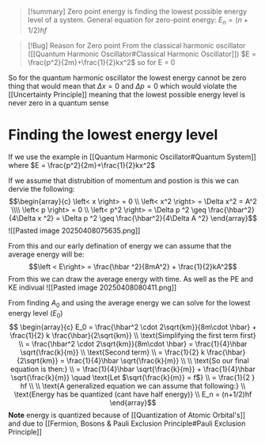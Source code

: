 
>[!summary]
Zero point energy is finding the lowest possible energy level of a system. 
General equation for zero-point energy:
$E_n = (n+1/2)hf$


>[!Bug] Reason for Zero point
From the classical harmonic oscillator ([[Quantum Harmonic Oscillator#Classical Harmonic Oscillator]])
$E = \frac{p^2}{2m}+\frac{1}{2}kx^2$ so for E = 0
>
So for the quantum harmonic oscillator the lowest energy cannot be zero thing that would mean that $\Delta x = 0$ and $\Delta p = 0$ which would violate the [[Uncertainty Principle]] meaning that the lowest possible energy level is never zero in a quantum sense

# Finding the lowest energy level
If we use the example in [[Quantum Harmonic Oscillator#Quantum System]] where
$E =  \frac{p^2}{2m}+\frac{1}{2}kx^2$ 

If we assume that distrubition of momentum and postion is this we can dervie the following:
$$\begin{array}{c}
\left< x \right> = 0 \\ 
\left< x^2 \right> = \Delta x^2 = A^2 \\\\
\left< p \right> = 0 \\
\left< p^2 \right> = \Delta p ^2 \geq \frac{\hbar^2}{4\Delta x ^2} = \Delta p ^2 \geq \frac{\hbar^2}{4\Delta A ^2}
\end{array}$$
![[Pasted image 20250408075635.png]] 

From this and our early defination of energy we can assume that the average energy will be:
$$\left < E\right> = \frac{\hbar ^2}{8mA^2} + \frac{1}{2}kA^2$$
From this we can draw the average energy with time. As well as the PE and KE indivual
![[Pasted image 20250408080411.png]]

From finding $A_0$ and using the average energy we can solve for the lowest energy level ($E_0$)
$$ \begin{array}{c}
E_0 
= \frac{\hbar^2 \cdot 2\sqrt{km}}{8m\cdot \hbar} + \frac{1}{2} k \frac{\hbar}{2\sqrt{km}} \\
\text{Simplifying the first term first} \\ 
= \frac{\hbar^2 \cdot 2\sqrt{km}}{8m\cdot \hbar} = \frac{1}{4}\hbar \sqrt{\frac{k}{m}} \\ 
\text{Second term} \\ 
= \frac{1}{2} k \frac{\hbar}{2\sqrt{km}} = \frac{1}{4}\hbar \sqrt{\frac{k}{m}} \\ \\
\text{So our final equation is then:} \\ 
= \frac{1}{4}\hbar \sqrt{\frac{k}{m}} + \frac{1}{4}\hbar \sqrt{\frac{k}{m}} \quad  \text{Let  $\sqrt{\frac{k}{m}} = f$} \\
= \frac{1}{2 } hf \\ \\ 
\text{A generalized equation we can assume that following:} \\ 
\text{Energy has be quantized (cant have half energy)} \\ 
E_n = (n+1/2)hf
\end{array}$$
 **Note** energy is quantized because of [[Quantization of Atomic Orbital's]] and due to [[Fermion, Bosons & Pauli Exclusion Principle#Pauli Exclusion Principle]] 